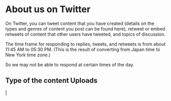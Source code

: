 # About us on Twitter

On Twitter, you can tweet content that you have created (details on the types and genres of content you post can be found here), retweet or embed retweets of content that other users have tweeted, and topics of discussion.

The time frame for responding to replies, tweets, and retweets is from about 11:45 AM to 05:30 PM. (This is the result of converting from Japan time to New York time zone.)

So we may not be able to respond at certain times of the day.

## Type of the content Uploads

|